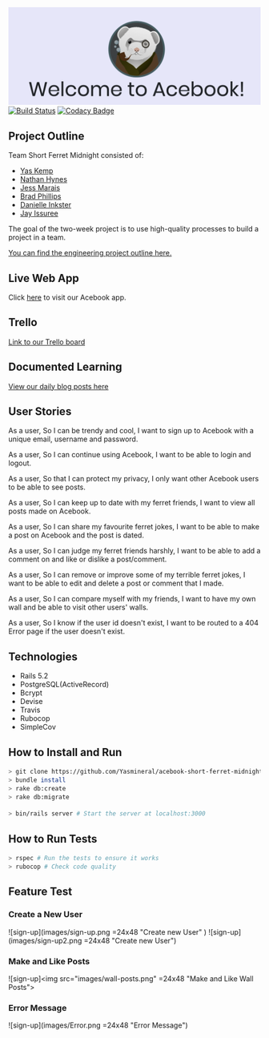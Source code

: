 
![header](images/header.png "Welcome to Facebook")
[![Build Status](https://travis-ci.org/Yasmineral/acebook-short-ferret-midnight.svg?branch=master)](https://travis-ci.org/Yasmineral/acebook-short-ferret-midnight)
[![Codacy Badge](https://api.codacy.com/project/badge/Grade/5a06ec4a1f424bb29a5c10d97feb8f65)](https://www.codacy.com/manual/Yasmineral/acebook-short-ferret-midnight?utm_source=github.com&amp;utm_medium=referral&amp;utm_content=Yasmineral/acebook-short-ferret-midnight&amp;utm_campaign=Badge_Grade)

## Project Outline
Team Short Ferret Midnight consisted of:
- [Yas Kemp](https://github.com/Yasmineral)
- [Nathan Hynes](https://github.com/NathanHynes)
- [Jess Marais](https://github.com/jessmar94)
- [Brad Phillips](https://github.com/bradjp)
- [Danielle Inkster](https://github.com/danielleinkster)
- [Jay Issuree](https://github.com/jayissuree)

The goal of the two-week project is to use high-quality processes to build a project in a team.

[You can find the engineering project outline here.](https://github.com/makersacademy/course/tree/master/engineering_projects/rails)

## Live Web App
Click [here](https://salty-peak-83707.herokuapp.com/) to visit our Acebook app.

## Trello
[Link to our Trello board](https://trello.com/b/vN4cu4v1/short-ferret-midnight)

## Documented Learning
[View our daily blog posts here](https://medium.com/@shortferretmignight)

## User Stories
As a user,
So I can be trendy and cool,
I want to sign up to Acebook with a unique email, username and password.

As a user,
So I can continue using Acebook,
I want to be able to login and logout.

As a user,
So that I can protect my privacy,
I only want other Acebook users to be able to see posts.

As a user,
So I can keep up to date with my ferret friends,
I want to view all posts made on Acebook.

As a user,
So I can share my favourite ferret jokes,
I want to be able to make a post on Acebook and the post is dated.

As a user,
So I can judge my ferret friends harshly,
I want to be able to add a comment on and like or dislike a post/comment.

As a user,
So I can remove or improve some of my terrible ferret jokes,
I want to be able to edit and delete a post or comment that I made.

As a user,
So I can compare myself with my friends,
I want to have my own wall and be able to visit other users' walls.

As a user,
So I know if the user id doesn't exist,
I want to be routed to a 404 Error page if the user doesn't exist.

## Technologies
* Rails 5.2
* PostgreSQL(ActiveRecord)
* Bcrypt
* Devise
* Travis
* Rubocop
* SimpleCov

## How to Install and Run
```bash
> git clone https://github.com/Yasmineral/acebook-short-ferret-midnight.git
> bundle install
> rake db:create  
> rake db:migrate

> bin/rails server # Start the server at localhost:3000
```
## How to Run Tests
```bash
> rspec # Run the tests to ensure it works
> rubocop # Check code quality
```
## Feature Test
### Create a New User
![sign-up](images/sign-up.png =24x48 "Create new User" )
![sign-up](images/sign-up2.png =24x48 "Create new User")

### Make and Like Posts
![sign-up]<img src="images/wall-posts.png" =24x48 "Make and Like Wall Posts">

### Error Message
![sign-up](images/Error.png =24x48 "Error Message")

